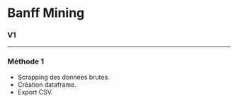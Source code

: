 # Banff Mining
### V1
---
### Méthode 1

- Scrapping des données brutes.
- Création dataframe.
- Export CSV.
